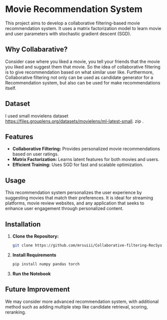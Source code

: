 # Movie Recommendation System

This project aims to develop a collaborative filtering-based movie recommendation system. It uses a matrix factorization model to learn movie and user parameters with stochastic gradient descent (SGD).


## Why Collabarative?
Consider case where you liked a movie, you tell your friends that the movie you liked and suggest them that movie. So the idea of collaborative filtering is to give recommendation based on what similar user like.
Furthermore, Collaborative filtering not only can be used as candidate generator for a Recommendation system, but also can be used for make recommendations itself.
## Dataset
I used small movielens dataset
https://files.grouplens.org/datasets/movielens/ml-latest-small.
zip .
## Features

- **Collaborative Filtering:** Provides personalized movie recommendations based on user ratings.
- **Matrix Factorization:** Learns latent features for both movies and users.
- **Efficient Training:** Uses SGD for fast and scalable optimization.

## Usage

This recommendation system personalizes the user experience by suggesting movies that match their preferences. It is ideal for streaming platforms, movie review websites, and any application that seeks to enhance user engagement through personalized content.

## Installation

1. **Clone the Repository:**
   ```bash
   git clone https://github.com/mrsuiii/Collaborative-filtering-RecSystem.git
2. **Install Requirements**
   ```bash
   pip install numpy pandas torch
3. **Run the Notebook**

## Future Improvement
We may consider more advanced recommendation system, with additional method such as adding multiple step like candidate retrieval, scoring, reranking.
